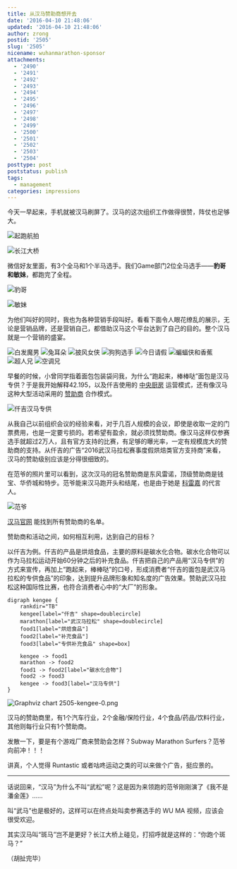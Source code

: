 ```yaml
---
title: 从汉马赞助商想开去
date: '2016-04-10 21:48:06'
updated: '2016-04-10 21:48:06'
author: zrong
postid: '2505'
slug: '2505'
nicename: wuhanmarathon-sponsor
attachments:
  - '2490'
  - '2491'
  - '2492'
  - '2493'
  - '2494'
  - '2495'
  - '2496'
  - '2497'
  - '2498'
  - '2499'
  - '2500'
  - '2501'
  - '2502'
  - '2503'
  - '2504'
posttype: post
poststatus: publish
tags:
  - management
categories: impressions
---
```


今天一早起来，手机就被汉马刷屏了。汉马的这次组织工作做得很赞，阵仗也足够大。

![起跑航拍][4]
<!--more-->
![长江大桥][5]

微信好友里面，有3个全马和1个半马选手。我们Game部门2位全马选手——**豹哥和敏妹**，都跑完了全程。

![豹哥][2]

![敏妹][3]

为他们叫好的同时，我也为各种营销手段叫好。看看下面令人眼花缭乱的展示，无论是营销品牌，还是营销自己，都借助汉马这个平台达到了自己的目的。整个汉马就是一个营销的盛宴。

![白发魔男][7]
![兔耳朵][8]
![披风女侠][9]
![狗狗选手][10]
![今日请假][11]
![蝙蝠侠和香蕉][12]
![超人兄][13]
![空调兄][14]

早餐的时候，小曾同学指着面包包装袋问我，为什么“跑起来，棒棒哒”面包是汉马专供？于是我开始解释42.195，以及仟吉使用的 [中央厨房][51] 运营模式，还有像汉马这种大型活动采用的 [赞助商][52] 合作模式。

![仟吉汉马专供][1]

从我自己以前组织会议的经验来看，对于几百人规模的会议，即使是收取一定的门票费用，也是一定要亏损的。若希望有盈余，就必须找赞助商。像汉马这样仅参赛选手就超过2万人，且有官方支持的比赛，有足够的曝光率，一定有规模庞大的赞助商的支持。从仟吉的广告“2016武汉马拉松赛事度假烘焙类官方支持商”来看，汉马的赞助级别应该是分得很细致的。

在范爷的照片里可以看到，这次汉马的冠名赞助商是东风雷诺，顶级赞助商是钱宝、华侨城和特步。范爷能来汉马跑开头和结尾，也是由于她是 [科雷嘉][53] 的代言人。

![范爷][6]

[汉马官网][54] 能找到所有赞助商的名单。

赞助商和活动之间，如何相互利用，达到自己的目标？

以仟吉为例。仟吉的产品是烘焙食品，主要的原料是碳水化合物。碳水化合物可以作为马拉松运动开始60分钟之后的补充食品。仟吉把自己的产品用“汉马专供”的方式来宣传，再加上“跑起来，棒棒哒”的口号，形成消费者“仟吉的面包是武汉马拉松的专供食品”的印象，达到提升品牌形象和知名度的广告效果。赞助武汉马拉松这种国际性比赛，也符合消费者心中的“大厂”的形象。

``` #graphviz name=kengee,type=png
digraph kengee { 
    rankdir="TB"
    kengee[label="仟吉" shape=doublecircle]
    marathon[label="武汉马拉松" shape=doublecircle]
    food1[label="烘焙食品"]
    food2[label="补充食品"]
    food3[label="专供补充食品" shape=box]

    kengee -> food1
    marathon -> food2
    food1 -> food2[label="碳水化合物"]
    food2 -> food3
    kengee -> food3[label="汉马专供"]
} 

```
![Graphviz chart 2505-kengee-0.png](/uploads/2016/04/2505-kengee-0.png)


汉马的赞助商里，有1个汽车行业，2个金融/保险行业，4个食品/药品/饮料行业，其他则每行业只有1个赞助商。

发散一下，要是有个游戏厂商来赞助会怎样？Subway Marathon Surfers？范爷向前冲！！！

讲真，个人觉得 Runtastic 或者咕咚运动之类的可以来做个广告，挺应景的。

----

话说回来，“汉马”为什么不叫“武松”呢？这是因为来领跑的范爷刚刚演了《我不是潘金莲》……

叫“武马”也是极好的，这样可以在终点处叫卖参赛选手的 WU MA 视频，应该会很受欢迎。

其实汉马叫“斑马”岂不是更好？长江大桥上碰见，打招呼就是这样的：“你跑个斑马？”

（胡扯完毕）

[1]: /uploads/2016/04/hanma01.jpg
[2]: /uploads/2016/04/hanma02.jpg
[3]: /uploads/2016/04/hanma03.jpg
[4]: /uploads/2016/04/hanma04.jpg
[5]: /uploads/2016/04/hanma05.jpg
[6]: /uploads/2016/04/hanma06.jpg
[7]: /uploads/2016/04/hanma07.jpg
[8]: /uploads/2016/04/hanma08.jpg
[9]: /uploads/2016/04/hanma09.jpg
[10]: /uploads/2016/04/hanma10.jpg
[11]: /uploads/2016/04/hanma11.jpg
[12]: /uploads/2016/04/hanma12.jpg
[13]: /uploads/2016/04/hanma13.jpg
[14]: /uploads/2016/04/hanma14.jpg
[51]: http://baike.baidu.com/view/2124430.htm
[52]: http://baike.baidu.com/view/693361.htm
[53]: http://www.dongfeng-renault.com.cn/Infomation/News/2016/4/1
[54]: http://wuhanmarathon.org/html/hezuohuoban_Sponsor/zanzhushang/


